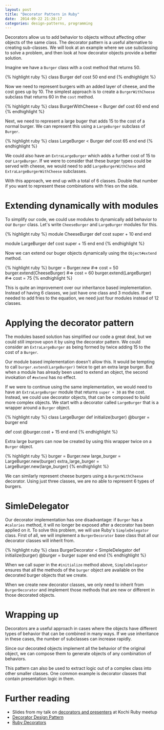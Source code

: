 ```yaml
---
layout: post
title: "Decorator Pattern in Ruby"
date:  2014-09-22 21:28:17
categories: design-patterns, programming
---
```


Decorators allow us to add behavior to objects without affecting other objects of the same class. The decorator pattern is a useful alternative to creating sub-classes. We will look at an example where we use subclassing to solve a problem, and then look at how decorator objects provide a better solution.

Imagine we have a `Burger` class with a cost method that returns 50.

{% highlight ruby %}
class Burger
  def cost
    50
  end
end
{% endhighlight %}

Now we need to represent burgers with an added layer of cheese, and the cost goes up by 10. The simplest approach is to create a `BurgerWithCheese` subclass that returns 60 in the `cost` method.

{% highlight ruby %}
class BurgerWithCheese < Burger
  def cost
    60
  end
end
{% endhighlight %}

Next, we need to represent a large buger that adds 15 to the cost of a normal burger. We can represent this using a `LargeBurger` subclass of `Burger`.

{% highlight ruby %}
class LargeBurger < Burger
  def cost
    65
  end
end
{% endhighlight %}

We could also have an `ExtraLargeBurger` which adds a further cost of 15 to our `LargeBurger`. If we were to consider that these burger types could be served with cheese, we would need to add `LargeBurgerWithChese` and `ExtraLargeBurgerWithCheese` subclasses.

With this approach, we end up with a total of 6 classes. Double that number if you want to represent these combinations with fries on the side.

# Extending dynamically with modules

To simplify our code, we could use modules to dynamically add behavior to our `Burger` class. Let's write `CheeseBurger` and `LargeBurger` modules for this.

{% highlight ruby %}
module CheeseBurger
  def cost
    super + 10
  end
end

module LargeBurger
  def cost
    super + 15
  end
end
{% endhighlight %}

Now we can extend our buger objects dynamically using the `Object#extend` method.

{% highlight ruby %}
burger = Burger.new         #=> cost = 50
burger.extend(CheeseBurger) #=> cost = 60
burger.extend(LargeBurger)  #=> cost = 75
{% endhighlight %}

This is quite an improvement over our inheritance based implementation. Instead of having 6 classes, we just have one class and 3 modules. If we needed to add fries to the equation, we need just four modules instead of 12 classes.

# Applying the decorator pattern

The modules based solution has simplified our code a great deal, but we could still improve upon it by using the decorator pattern. We could consider an `ExtraLargeBurger` as being formed by twice adding 15 to the cost of a `Burger`.

Our module based implementation doesn't allow this. It would be tempting to call `burger.extend(LargeBurger)` twice to get an extra large burger. But when a module has already been used to extend an object, the second invokation of `#extend` has no effect.

If we were to continue using the same implementation, we would need to have an `ExtraLargeBurger` module that returns `super + 30` as the cost. Instead, we could use decorator objects, that can be composed to build more complex objects. We start with a decorator called `LargeBurger` that is a wrapper around a `Burger` object.

{% highlight ruby %}
class LargeBurger
  def initialize(burger)
    @burger = burger
  end

  def cost
    @burger.cost + 15
  end
end
{% endhighlight %}

Extra large burgers can now be created by using this wrapper twice on a `Burger` object.

{% highlight ruby %}
burger = Burger.new
large_burger = LargeBurger.new(burger)
extra_large_burger = LargeBurger.new(large_burger)
{% endhighlight %}

We can similarly represent cheese burgers using a `BurgerWithCheese` decorator. Using just three classes, we are no able to represent 6 types of burgers.

# SimleDelegator

Our decorator implementation has one disadvantage: if `Burger` has a `#calories` method, it will no longer be exposed after a decorator has been applied on it. To solve this problem, we will use Ruby's `SimpleDelegator` class. First of all, we will implement a `BurgerDecorator` base class that all our decorator classes will inherit from.

{% highlight ruby %}
class BurgerDecorator < SimpleDelegator
  def initialize(burger)
    @burger = burger
    super
  end
end
{% endhighlight %}

When we call super in the `#initialize` method above, `SimpleDelegator` ensures that all the methods of the `burger` object are available on the decorated burger objects that we create.

When we create new decorator classes, we only need to inherit from `BurgerDecorator` and implement those methods that are new or different in those decorated objects.

# Wrapping up

Decorators are a useful approach in cases where the objects have different types of behavior that can be combined in many ways. If we use inheritance in these cases, the number of subclasses can increase rapidly.

Since our decorated objects implement all the behavior of the original object, we can compose them to generate objects of any combination of behaviors.

This pattern can also be used to extract logic out of a complex class into other smaller classes. One common example is decorator classes that contain presentation logic in them.

# Further reading

* Slides from my talk on [decorators and presenters](/slides/decorator-pattern/) at Kochi Ruby meetup
* [Decorator Design Pattern](http://sourcemaking.com/design_patterns/decorator)
* [Ruby Decorators](http://codebrahma.com/design/patterns/2014/04/28/ruby-decorators.html)
